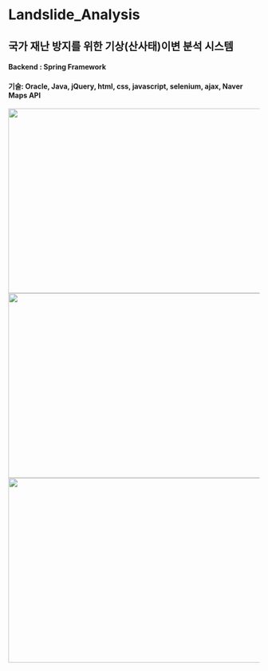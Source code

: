 # Landslide_Analysis

## 국가 재난 방지를 위한 기상(산사태)이변 분석 시스템
#### Backend : Spring Framework 
#### 기술: Oracle, Java, jQuery, html, css, javascript, selenium, ajax, Naver Maps API 

<img src="https://user-images.githubusercontent.com/54830451/95164385-da386900-07e4-11eb-9876-8782d790fb3a.PNG"  width="700" height="370">
<img src="https://user-images.githubusercontent.com/54830451/95165902-e4a83200-07e7-11eb-9128-9390905cd1bf.PNG"  width="700" height="370">
<img src="https://user-images.githubusercontent.com/54830451/95164766-9003b780-07e5-11eb-9611-77351aa6fce0.PNG"  width="700" height="370">
